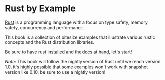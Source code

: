 # Rust by Example

[Rust][rust] is a programming language with a focus on
type safety, memory safety, concurrency and performance.

This book is a collection of bitesize examples that illustrate various rustic
concepts and the Rust distribution libraries.

Be sure to have rust [installed][install] and the
[docs][std] at hand, let's
start!

*Note*: This book will follow the nightly version of Rust until we reach
version 1.0, it's highly possible that some examples won't work with snapshot
version like 0.10, be sure to use a nightly version!

[rust]: http://www.rust-lang.org/
[install]: http://www.rust-lang.org/install.html
[std]: http://doc.rust-lang.org/std/
